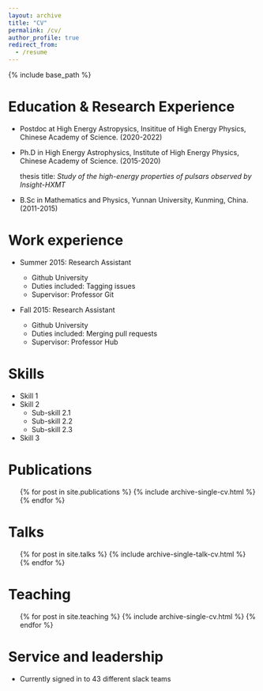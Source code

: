 ```yaml
---
layout: archive
title: "CV"
permalink: /cv/
author_profile: true
redirect_from:
  - /resume
---
```


{% include base_path %}

Education & Research Experience
======
* Postdoc at High Energy Astropysics, Insititue of High Energy Physics, Chinese Academy of Science. (2020-2022)

* Ph.D in High Energy Astrophysics, Institute of High Energy Physics, Chinese Academy of Science. (2015-2020)

    thesis title: *Study of the high-energy properties of pulsars observed by Insight-HXMT*

* B.Sc in Mathematics and Physics, Yunnan University, Kunming, China. (2011-2015)

Work experience
======
* Summer 2015: Research Assistant
  * Github University
  * Duties included: Tagging issues
  * Supervisor: Professor Git

* Fall 2015: Research Assistant
  * Github University
  * Duties included: Merging pull requests
  * Supervisor: Professor Hub
  
Skills
======
* Skill 1
* Skill 2
  * Sub-skill 2.1
  * Sub-skill 2.2
  * Sub-skill 2.3
* Skill 3

Publications
======
  <ul>{% for post in site.publications %}
    {% include archive-single-cv.html %}
  {% endfor %}</ul>

Talks
======
  <ul>{% for post in site.talks %}
    {% include archive-single-talk-cv.html %}
  {% endfor %}</ul>

Teaching
======
  <ul>{% for post in site.teaching %}
    {% include archive-single-cv.html %}
  {% endfor %}</ul>

Service and leadership
======
* Currently signed in to 43 different slack teams
